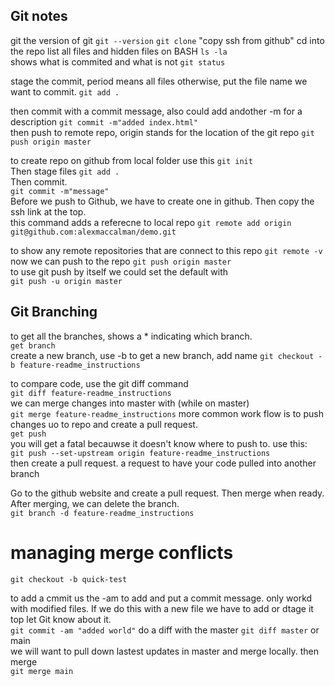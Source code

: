 ## Git notes  
git the version of git
`git --version`
`git clone` "copy ssh from github"
cd into the repo
list all files and hidden files on BASH
`ls -la`  
shows what is commited and what is not
`git status`

stage the commit, period means all files otherwise, put the file name we want to commit.
`git add .`

then commit with a commit message, also could add andother -m for a description
`git commit -m"added index.html"`  
then push to remote repo, origin stands for the location of the git repo
`git push origin master`  

to create repo on github from local folder use this
`git init`  
Then stage files
`git add .`  
Then commit.  
`git commit -m"message"`  
Before we push to Github, we have to create one in github. Then copy the ssh link at the top.  
this command adds a referecne to local repo
`git remote add origin git@github.com:alexmaccalman/demo.git`

to show any remote repositories that are connect to this repo
`git remote -v`  
now we can push to the repo 
`git push origin master`  
to use git push by itself we could set the default with  
`git push -u origin master`  

## Git Branching  
to get all the branches, shows a * indicating which branch.  
`get branch`  
create a new branch, use -b to get a new branch, add name
`git checkout -b feature-readme_instructions`

to compare code, use the git diff command  
`git diff feature-readme_instructions`  
we can merge changes into master with (while on master)   
`git merge feature-readme_instructions`
more common work flow is to push changes uo to repo and create a pull request.  
`get push`  
you will get a fatal becauwse it doesn't know where to push to. use this:  
`git push --set-upstream origin feature-readme_instructions`  
then create a pull request. a request to have your code pulled into another branch  

Go to the github website and create a pull request. Then merge when ready.  
After merging, we can delete the branch.  
`git branch -d feature-readme_instructions` 
# managing merge conflicts 
`git checkout -b quick-test`  

to add a cmmit us the -am to add and put a commit message. only workd with modified files. If we do this with a new file we have to add or dtage it top let Git know about it.   
`git commit -am "added world"`
do a diff with the master
`git diff master` or main  
we will want to pull down lastest updates in master and merge locally. 
then merge  
`git merge main`  











